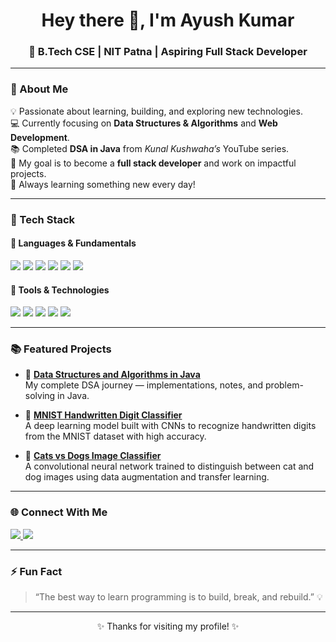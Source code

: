 <h1 align="center">Hey there 👋, I'm Ayush Kumar</h1>
<h3 align="center">🚀 B.Tech CSE | NIT Patna | Aspiring Full Stack Developer</h3>

---

### 🌟 About Me

💡 Passionate about learning, building, and exploring new technologies.  
💻 Currently focusing on **Data Structures & Algorithms** and **Web Development**.  
📚 Completed **DSA in Java** from *Kunal Kushwaha’s* YouTube series.  
🚀 My goal is to become a **full stack developer** and work on impactful projects.  
🎯 Always learning something new every day!

---

### 🧠 Tech Stack

#### 🚀 Languages & Fundamentals
<p>
  <img src="https://img.shields.io/badge/Java-orange?style=for-the-badge&logo=java&logoColor=white" />
  <img src="https://img.shields.io/badge/C++-blue?style=for-the-badge&logo=cplusplus&logoColor=white" />
  <img src="https://img.shields.io/badge/C-00599C?style=for-the-badge&logo=c&logoColor=white" />
  <img src="https://img.shields.io/badge/HTML5-E34F26?style=for-the-badge&logo=html5&logoColor=white" />
  <img src="https://img.shields.io/badge/CSS3-1572B6?style=for-the-badge&logo=css3&logoColor=white" />
  <img src="https://img.shields.io/badge/JavaScript-F7DF1E?style=for-the-badge&logo=javascript&logoColor=black" />
</p>

#### 🧩 Tools & Technologies
<p>
  <img src="https://img.shields.io/badge/Git-F05032?style=for-the-badge&logo=git&logoColor=white" />
  <img src="https://img.shields.io/badge/GitHub-181717?style=for-the-badge&logo=github&logoColor=white" />
  <img src="https://img.shields.io/badge/MySQL-00758F?style=for-the-badge&logo=mysql&logoColor=white" />
  <img src="https://img.shields.io/badge/VS%20Code-0078D7?style=for-the-badge&logo=visualstudiocode&logoColor=white" />
  <img src="https://img.shields.io/badge/IntelliJ%20IDEA-000000?style=for-the-badge&logo=intellijidea&logoColor=white" />
</p>

---

### 📚 Featured Projects

- 🔹 [**Data Structures and Algorithms in Java**](https://github.com/AyushKumar9631/Data-Structures-and-Algorithms-in-Java)  
  My complete DSA journey — implementations, notes, and problem-solving in Java.

- 🔹 [**MNIST Handwritten Digit Classifier**](https://github.com/AyushKumar9631/handwritten-digit-recognition)  
  A deep learning model built with CNNs to recognize handwritten digits from the MNIST dataset with high accuracy.

- 🔹 [**Cats vs Dogs Image Classifier**](https://github.com/AyushKumar9631/cat-dog-image-recognition)  
  A convolutional neural network trained to distinguish between cat and dog images using data augmentation and transfer learning.

---

### 🌐 Connect With Me

<p align="left">
  <a href="https://linkedin.com/in/ayush-kumar-nitp" target="_blank">
    <img src="https://img.shields.io/badge/LinkedIn-0077B5?style=for-the-badge&logo=linkedin&logoColor=white"/>
  </a>
  <a href="https://github.com/AyushKumar9631" target="_blank">
    <img src="https://img.shields.io/badge/GitHub-181717?style=for-the-badge&logo=github&logoColor=white"/>
  </a>
</p>

---

### ⚡ Fun Fact
> “The best way to learn programming is to build, break, and rebuild.” 💡

---

<p align="center">✨ Thanks for visiting my profile! ✨</p>
